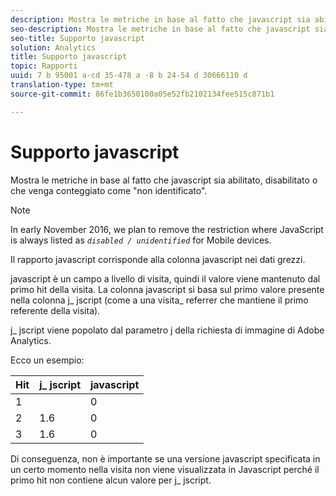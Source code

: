 ```yaml
---
description: Mostra le metriche in base al fatto che javascript sia abilitato, disabilitato o che venga conteggiato come "non identificato".
seo-description: Mostra le metriche in base al fatto che javascript sia abilitato, disabilitato o che venga conteggiato come "non identificato".
seo-title: Supporto javascript
solution: Analytics
title: Supporto javascript
topic: Rapporti
uuid: 7 b 95001 a-cd 35-478 a -8 b 24-54 d 30666110 d
translation-type: tm+mt
source-git-commit: 86fe1b3650100a05e52fb2102134fee515c871b1

---
```



# Supporto javascript

Mostra le metriche in base al fatto che javascript sia abilitato, disabilitato o che venga conteggiato come "non identificato".

>[!NOTE]
>
>In early November 2016, we plan to remove the restriction where JavaScript is always listed as *`disabled / unidentified`* for Mobile devices.

Il rapporto javascript corrisponde alla colonna javascript nei dati grezzi.

javascript è un campo a livello di visita, quindi il valore viene mantenuto dal primo hit della visita. La colonna javascript si basa sul primo valore presente nella colonna j_ jscript (come a una visita_ referrer che mantiene il primo referente della visita).

j_ jscript viene popolato dal parametro j della richiesta di immagine di Adobe Analytics.

Ecco un esempio:

| Hit | j_ jscript | javascript |
|---|---|---|
| 1 |  | 0 |
| 2 | 1.6 | 0 |
| 3 | 1.6 | 0 |

Di conseguenza, non è importante se una versione javascript specificata in un certo momento nella visita non viene visualizzata in Javascript perché il primo hit non contiene alcun valore per j_ jscript.
